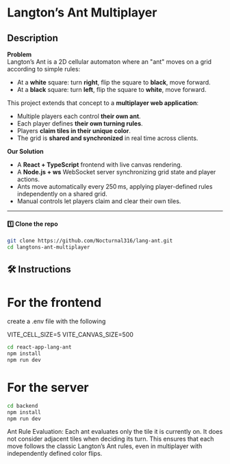 #  Langton’s Ant Multiplayer

##  **Description**

**Problem**  
Langton’s Ant is a 2D cellular automaton where an "ant" moves on a grid according to simple rules:

- At a **white** square: turn **right**, flip the square to **black**, move forward.
- At a **black** square: turn **left**, flip the square to **white**, move forward.

This project extends that concept to a **multiplayer web application**:

- Multiple players each control **their own ant**.
- Each player defines **their own turning rules**.
- Players **claim tiles in their unique color**.
- The grid is **shared and synchronized** in real time across clients.

**Our Solution**  
- A **React + TypeScript** frontend with live canvas rendering.
- A **Node.js + ws** WebSocket server synchronizing grid state and player actions.
- Ants move automatically every 250 ms, applying player-defined rules independently on a shared grid.
- Manual controls let players claim and clear their own tiles.

---


#### 1️⃣ Clone the repo
```bash
git clone https://github.com/Nocturnal316/lang-ant.git
cd langtons-ant-multiplayer
```

## 🛠️ **Instructions**

# For the frontend

create a .env file with the following

VITE_CELL_SIZE=5
VITE_CANVAS_SIZE=500

```bash
cd react-app-lang-ant
npm install
npm run dev
```

# For the server

```bash
cd backend
npm install
npm run dev
```


Ant Rule Evaluation:
Each ant evaluates only the tile it is currently on. It does not consider adjacent tiles when deciding its turn. 
This ensures that each move follows the classic Langton’s Ant rules, even in multiplayer with independently defined color flips.